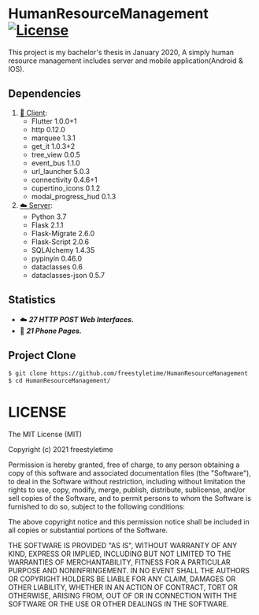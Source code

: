# HumanResourceManagement [![License](https://img.shields.io/github/license/mashape/apistatus.svg)](https://github.com/freestyletime/FlutterNews/blob/master/LICENSE)
This project is my bachelor's thesis in January 2020, A simply human resource management includes server and mobile application(Android & IOS).


## Dependencies
1. [📱 Client](https://github.com/freestyletime/HumanResourceManagement/tree/main/HRMS_client):
    - Flutter 1.0.0+1
    - http 0.12.0
    - marquee 1.3.1
    - get_it 1.0.3+2
    - tree_view 0.0.5
    - event_bus 1.1.0
    - url_launcher 5.0.3
    - connectivity 0.4.6+1
    - cupertino_icons 0.1.2
    - modal_progress_hud 0.1.3
2. [☁️ Server](https://github.com/freestyletime/HumanResourceManagement/tree/main/HRMS):
    - Python 3.7
    - Flask 2.1.1
    - Flask-Migrate 2.6.0
    - Flask-Script 2.0.6
    - SQLAlchemy 1.4.35
    - pypinyin 0.46.0
    - dataclasses 0.6
    - dataclasses-json 0.5.7

## Statistics

- ☁️ ___27 HTTP POST Web Interfaces.___
- 📱 ___21 Phone Pages.___

## Project Clone

```sh
$ git clone https://github.com/freestyletime/HumanResourceManagement
$ cd HumanResourceManagement/
```

# LICENSE
The MIT License (MIT)

Copyright (c) 2021 freestyletime

Permission is hereby granted, free of charge, to any person obtaining a copy of
this software and associated documentation files (the "Software"), to deal in
the Software without restriction, including without limitation the rights to
use, copy, modify, merge, publish, distribute, sublicense, and/or sell copies of
the Software, and to permit persons to whom the Software is furnished to do so,
subject to the following conditions:

The above copyright notice and this permission notice shall be included in all
copies or substantial portions of the Software.

THE SOFTWARE IS PROVIDED "AS IS", WITHOUT WARRANTY OF ANY KIND, EXPRESS OR
IMPLIED, INCLUDING BUT NOT LIMITED TO THE WARRANTIES OF MERCHANTABILITY, FITNESS
FOR A PARTICULAR PURPOSE AND NONINFRINGEMENT. IN NO EVENT SHALL THE AUTHORS OR
COPYRIGHT HOLDERS BE LIABLE FOR ANY CLAIM, DAMAGES OR OTHER LIABILITY, WHETHER
IN AN ACTION OF CONTRACT, TORT OR OTHERWISE, ARISING FROM, OUT OF OR IN
CONNECTION WITH THE SOFTWARE OR THE USE OR OTHER DEALINGS IN THE SOFTWARE.
